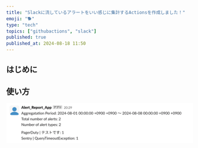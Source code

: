 ```yaml
---
title: "Slackに流しているアラートをいい感じに集計するActionsを作成しました！"
emoji: "🐕"
type: "tech"
topics: ["githubactions", "slack"]
published: true
published_at: 2024-08-18 11:50
---
```


## はじめに

## 使い方

![](/images/alert-aggregator/slack.png)
